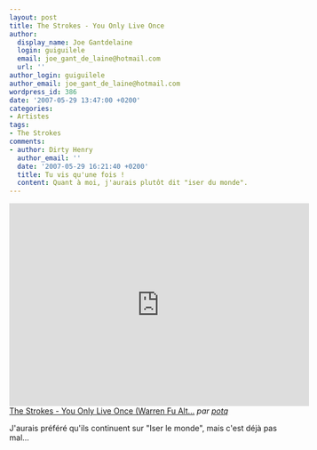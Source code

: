 ```yaml
---
layout: post
title: The Strokes - You Only Live Once
author:
  display_name: Joe Gantdelaine
  login: guiguilele
  email: joe_gant_de_laine@hotmail.com
  url: ''
author_login: guiguilele
author_email: joe_gant_de_laine@hotmail.com
wordpress_id: 386
date: '2007-05-29 13:47:00 +0200'
categories:
- Artistes
tags:
- The Strokes
comments:
- author: Dirty Henry
  author_email: ''
  date: '2007-05-29 16:21:40 +0200'
  title: Tu vis qu'une fois !
  content: Quant à moi, j'aurais plutôt dit "iser du monde".
---
```

<iframe frameborder="0" width="540" height="365" src="http://www.dailymotion.com/embed/video/x4a6q1"></iframe><br /><a href="http://www.dailymotion.com/video/x4a6q1_the-strokes-you-only-live-once-warr_music" target="_blank">The Strokes - You Only Live Once (Warren Fu Alt...</a> <i>par <a href="http://www.dailymotion.com/potq" target="_blank">potq</a></i>

J'aurais préféré qu'ils continuent sur "Iser le monde", mais c'est déjà pas mal...
